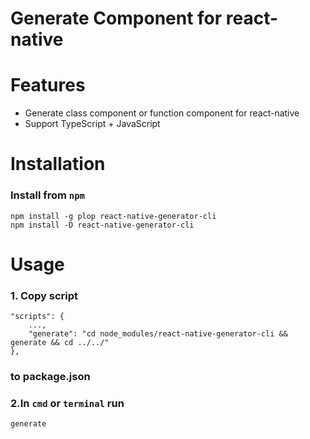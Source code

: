 # Generate Component for react-native
# Features
* Generate class component or function component for react-native
* Support TypeScript + JavaScript

# Installation
### Install from `npm`
```
npm install -g plop react-native-generator-cli
npm install -D react-native-generator-cli
```
# Usage
### 1. Copy script 
```
"scripts": {
    ...,
    "generate": "cd node_modules/react-native-generator-cli && generate && cd ../../"
},
```
### to package.json

### 2.In `cmd` or `terminal` run 
```
generate
```
